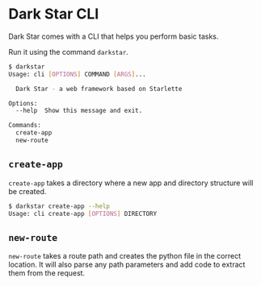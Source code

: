 # Dark Star CLI

Dark Star comes with a CLI that helps you perform basic tasks. 

Run it using the command `darkstar`.

```sh
$ darkstar 
Usage: cli [OPTIONS] COMMAND [ARGS]...

  Dark Star - a web framework based on Starlette

Options:
  --help  Show this message and exit.

Commands:
  create-app
  new-route
```

## `create-app`

`create-app` takes a directory where a new app and directory structure will be
created.

```sh
$ darkstar create-app --help
Usage: cli create-app [OPTIONS] DIRECTORY
```

## `new-route`

`new-route` takes a route path and creates the python file in the correct
location. It will also parse any path parameters and add code to extract them
from the request.
